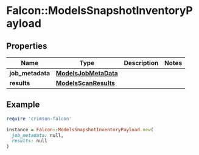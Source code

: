 # Falcon::ModelsSnapshotInventoryPayload

## Properties

| Name | Type | Description | Notes |
| ---- | ---- | ----------- | ----- |
| **job_metadata** | [**ModelsJobMetaData**](ModelsJobMetaData.md) |  |  |
| **results** | [**ModelsScanResults**](ModelsScanResults.md) |  |  |

## Example

```ruby
require 'crimson-falcon'

instance = Falcon::ModelsSnapshotInventoryPayload.new(
  job_metadata: null,
  results: null
)
```

